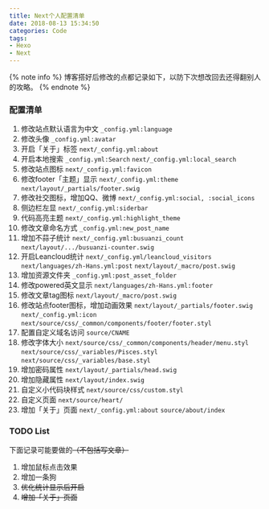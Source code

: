 ```yaml
---
title: Next个人配置清单
date: 2018-08-13 15:34:50
categories: Code
tags: 
- Hexo
- Next
---
```

{% note info %}
博客搭好后修改的点都记录如下，以防下次想改回去还得翻别人的攻略。
{% endnote %}
<!-- more -->

### 配置清单

1. 修改站点默认语言为中文
`_config.yml:language`
1. 修改头像
`_config.yml:avatar`
1. 开启「关于」标签
`next/_config.yml:about`
1. 开启本地搜索
`_config.yml:Search`
`next/_config.yml:local_search`
1. 修改站点图标
`next/_config.yml:favicon`
1. 修改footer「主题」显示
`next/_config.yml:theme`
`next/layout/_partials/footer.swig`
1. 修改社交图标，增加QQ、微博
`next/_config.yml:social, :social_icons`
1. 侧边栏左显
`next/_config.yml:siderbar`
1. 代码高亮主题
`next/_config.yml:highlight_theme`
1. 修改文章命名方式
`_config.yml:new_post_name`
1. 增加不蒜子统计
`next/_config.yml:busuanzi_count` 
`next/layout/.../busuanzi-counter.swig`
1. 开启Leancloud统计
`next/_config.yml/leancloud_visitors`
`next/languages/zh-Hans.yml:post`
`next/layout/_macro/post.swig`
1. 增加资源文件夹
`_config.yml:post_asset_folder`
1. 修改powered英文显示
`next/languages/zh-Hans.yml:footer` 
1. 修改文章tag图标
`next/layout/_macro/post.swig`
1. 修改站点footer图标，增加动画效果
`next/layout/_partials/footer.swig`
`next/_config.yml:icon`
`next/source/css/_common/components/footer/footer.styl`
1. 配置自定义域名访问
`source/CNAME`
1. 修改字体大小
`next/source/css/_common/components/header/menu.styl`
`next/source/css/_variables/Pisces.styl`
`next/source/css/_variables/base.styl`
1. 增加密码属性
`next/layout/_partials/head.swig`
1. 增加隐藏属性
`next/layout/index.swig`
1. 自定义小代码块样式
`next/source/css/custom.styl`
1. 自定义页面
`next/source/heart/`
1. 增加「关于」页面
`next/_config.yml:about`
`source/about/index`

### TODO List

下面记录可能要做的~~（不包括写文章）~~
1. 增加鼠标点击效果
1. 增加一条狗
1. ~~优化统计显示后开启~~
1. ~~增加「关于」页面~~